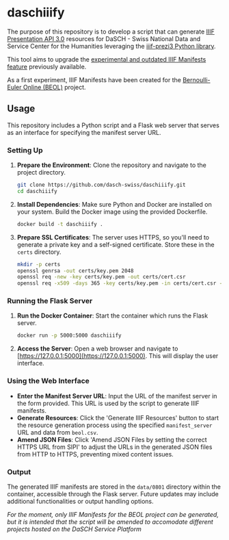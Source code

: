 # daschiiify
The purpose of this repository is to develop a script that can generate [IIIF Presentation API 3.0](https://iiif.io/api/presentation/3.0/) resources for DaSCH - Swiss National Data and Service Center for the Humanities leveraging the [iiif-prezi3 Python library](https://iiif-prezi.github.io/iiif-prezi3/). 

This tool aims to upgrade the [experimental and outdated IIIF Manifests feature](https://docs.dasch.swiss/2023.02.02/DSP-API/03-endpoints/api-v2/reading-and-searching-resources/#iiif-manifests) previously available.

As a first experiment, IIIF Manifests have been created for the [Bernoulli-Euler Online (BEOL)](https://ark.dasch.swiss/ark:/72163/1/0801) project.

## Usage

This repository includes a Python script and a Flask web server that serves as an interface for specifying the manifest server URL.

### Setting Up

1. **Prepare the Environment**: Clone the repository and navigate to the project directory.
   ```bash
   git clone https://github.com/dasch-swiss/daschiiify.git
   cd daschiiify
   ```

2. **Install Dependencies**: Make sure Python and Docker are installed on your system. Build the Docker image using the provided Dockerfile.
   ```bash
   docker build -t daschiiify .
   ```

3. **Prepare SSL Certificates**: The server uses HTTPS, so you'll need to generate a private key and a self-signed certificate. Store these in the `certs` directory.
   ```bash
   mkdir -p certs
   openssl genrsa -out certs/key.pem 2048
   openssl req -new -key certs/key.pem -out certs/cert.csr
   openssl req -x509 -days 365 -key certs/key.pem -in certs/cert.csr -out certs/cert.pem
   ```

### Running the Flask Server

1. **Run the Docker Container**: Start the container which runs the Flask server.
   ```bash
   docker run -p 5000:5000 daschiiify
   ```

2. **Access the Server**: Open a web browser and navigate to [https://127.0.0.1:5000](https://127.0.0.1:5000). This will display the user interface.

### Using the Web Interface

- **Enter the Manifest Server URL**: Input the URL of the manifest server in the form provided. This URL is used by the script to generate IIIF manifests.
- **Generate Resources**: Click the 'Generate IIIF Resources' button to start the resource generation process using the specified `manifest_server` URL and data from `beol.csv`.
- **Amend JSON Files**: Click 'Amend JSON Files by setting the correct HTTPS URL from SIPI' to adjust the URLs in the generated JSON files from HTTP to HTTPS, preventing mixed content issues.

### Output

The generated IIIF manifests are stored in the `data/0801` directory within the container, accessible through the Flask server. Future updates may include additional functionalities or output handling options.

_For the moment, only IIIF Manifests for the BEOL project can be generated, but it is intended that the script will be amended to accomodate different projects hosted on the DaSCH Service Platform_
